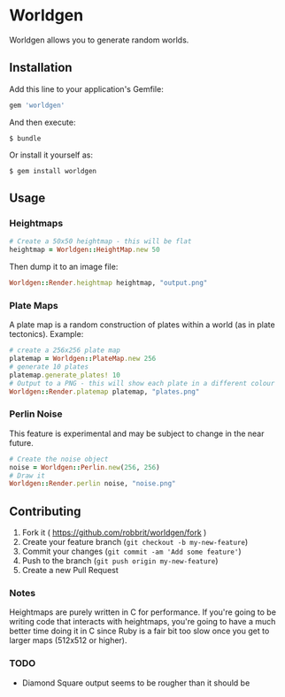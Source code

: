 # Worldgen

Worldgen allows you to generate random worlds.

## Installation

Add this line to your application's Gemfile:

```ruby
gem 'worldgen'
```

And then execute:

    $ bundle

Or install it yourself as:

    $ gem install worldgen

## Usage

### Heightmaps

```ruby
# Create a 50x50 heightmap - this will be flat
heightmap = Worldgen::HeightMap.new 50
```

Then dump it to an image file:

```ruby
Worldgen::Render.heightmap heightmap, "output.png"
```

### Plate Maps

A plate map is a random construction of plates within a world (as in plate
tectonics). Example:

```ruby
# create a 256x256 plate map
platemap = Worldgen::PlateMap.new 256
# generate 10 plates
platemap.generate_plates! 10
# Output to a PNG - this will show each plate in a different colour
Worldgen::Render.platemap platemap, "plates.png"
```

### Perlin Noise

This feature is experimental and may be subject to change in the near future.

```ruby
# Create the noise object
noise = Worldgen::Perlin.new(256, 256)
# Draw it
Worldgen::Render.perlin noise, "noise.png"
```

## Contributing

1. Fork it ( https://github.com/robbrit/worldgen/fork )
2. Create your feature branch (`git checkout -b my-new-feature`)
3. Commit your changes (`git commit -am 'Add some feature'`)
4. Push to the branch (`git push origin my-new-feature`)
5. Create a new Pull Request

### Notes

Heightmaps are purely written in C for performance. If you're going to be
writing code that interacts with heightmaps, you're going to have a much
better time doing it in C since Ruby is a fair bit too slow once you get to
larger maps (512x512 or higher).

### TODO

* Diamond Square output seems to be rougher than it should be
